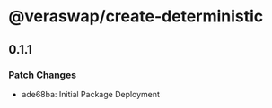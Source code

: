 # @veraswap/create-deterministic

## 0.1.1

### Patch Changes

- ade68ba: Initial Package Deployment
